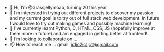 - 👋 Hi, I’m @Grassjellymoab, turning 20 this year
- 👀 I’m interested in trying out different projects to discover my passion and my current goal is to try out of full stack web development. In future I would love to try out making games and possibly machine learning!
- 🌱 I've currently learnt Python, C, HTML, CSS, JS (hopefully improve at them more in future) and am engaged in getting better at frontend!
- 💞️ I’m looking to collaborate on ...
- 📫 How to reach me ... gmail: jc1jc2jc1jc1@gmail.com

<!---
Grassjellymoab/Grassjellymoab is a ✨ special ✨ repository because its `README.md` (this file) appears on your GitHub profile.
You can click the Preview link to take a look at your changes.
--->
